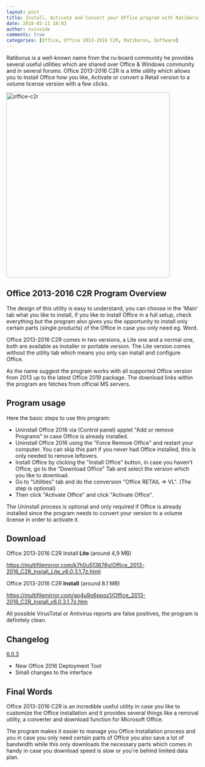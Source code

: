 ```yaml
---
layout: post
title: Install, Activate and Convert your Office program with Ratiborus Office 2013-2016 C2R tool
date: 2018-03-11 10:03
author: nvinside
comments: true
categories: [Office, Office 2013-2016 C2R, Ratiborus, Software]
---
```

Ratiborus is a well-known name from the ru-board community he provides several useful utilities which are shared over Office &amp; Windows community and in several forums. Office 2013-2016 C2R is a little utility which allows you to Install Office how you like, Activate or convert a Retail version to a volume license version with a few clicks.

<img class=" size-full wp-image-3472 aligncenter" src="https://chefkochblog.files.wordpress.com/2018/03/office-c2r.jpg" alt="office-c2r" width="428" height="485" />

<!--more-->

<h2>Office 2013-2016 C2R Program Overview</h2>

The design of this utility is easy to understand, you can choose in the 'Main' tab what you like to install, if you like to install Office in a full setup, check everything but the program also gives you the opportunity to install only certain parts (single products) of the Office in case you only need eg. Word.

Office 2013-2016 C2R comes in two versions, a Lite one and a normal one, both are available as installer or portable version. The Lite version comes without the utility tab which means you only can install and configure Office.

As the name suggest the program works with all supported Office version from 2013 up to the latest Office 2019 package. The download links within the program are fetches from official MS servers.

<h2>Program usage</h2>

Here the basic steps to use this program:

<ul>
    <li>Uninstall Office 2016 via (Control panel) applet "Add or remove Programs" in case Office is already installed.</li>
    <li>Uninstall Office 2016 using the "Force Remove Office" and restart your computer. You can skip this part if you never had Office installed, this is only needed to remove leftovers.</li>
    <li>Install Office by clicking the "Install Office" button, in case you haven't Office, go to the "Download Office" Tab and select the version which you like to download.</li>
    <li>Go to "Utilities" tab and do the conversion "Office RETAIL =&gt; VL". (The step is optional)</li>
    <li>Then click "Activate Office" and click "Activate Office".</li>
</ul>

The Uninstall process is optional and only required if Office is already installed since the program needs to convert your version to a volume license in order to activate it.

<h2>Download</h2>

Office 2013-2016 C2R Install <strong>Lite </strong>(around 4,9 MB)

<a href="https://multifilemirror.com/k7h0u513676y/Office_2013-2016_C2R_Install_Lite_v6.0.3.1.7z.html">https://multifilemirror.com/k7h0u513676y/Office_2013-2016_C2R_Install_Lite_v6.0.3.1.7z.html</a>

Office 2013-2016 C2R <strong>Install</strong> (around 8.1 MB)

<a href="https://multifilemirror.com/go4u9o6ppoz1/Office_2013-2016_C2R_Install_v6.0.3.1.7z.htm">https://multifilemirror.com/go4u9o6ppoz1/Office_2013-2016_C2R_Install_v6.0.3.1.7z.htm</a>

All possible VirusTotal or Antivirus reports are false positives, the program is definitely clean.

<h2>Changelog</h2>

<span style="text-decoration:underline;">6.0.3</span>
- New Office 2016 Deployment Tool
- Small changes to the interface

<h2>Final Words</h2>

Office 2013-2016 C2R is an incredible useful utility in case you like to customize the Office installation and it provides several things like a removal utility, a converter and download function for Microsoft Office.

The program makes it easier to manage you Office Installation process and you in case you only need certain parts of Office you also save a lot of bandwidth while this only downloads the necessary parts which comes in handy in case you download speed is slow or you're behind limited data plan.
